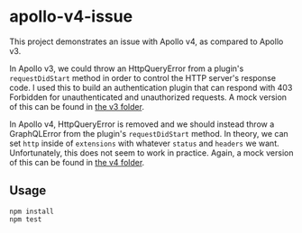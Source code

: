 # apollo-v4-issue

This project demonstrates an issue with Apollo v4, as compared to Apollo v3.

In Apollo v3, we could throw an HttpQueryError from a plugin's `requestDidStart`
method in order to control the HTTP server's response code. I used this to build
an authentication plugin that can respond with 403 Forbidden for unauthenticated
and unauthorized requests. A mock version of this can be found in
[the v3 folder](v3/).

In Apollo v4, HttpQueryError is removed and we should instead throw a
GraphQLError from the plugin's `requestDidStart` method. In theory, we can set
`http` inside of `extensions` with whatever `status` and `headers` we want.
Unfortunately, this does not seem to work in practice. Again, a mock version of
this can be found in [the v4 folder](v4/).

## Usage

```
npm install
npm test
```
